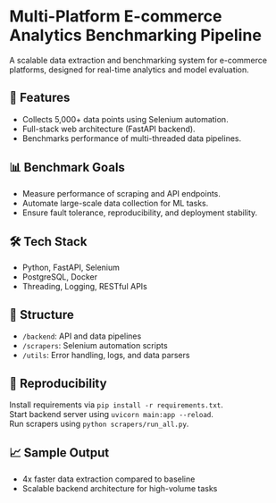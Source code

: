 # Multi-Platform E-commerce Analytics Benchmarking Pipeline

A scalable data extraction and benchmarking system for e-commerce platforms, designed for real-time analytics and model evaluation.

## 🚀 Features
- Collects 5,000+ data points using Selenium automation.
- Full-stack web architecture (FastAPI backend).
- Benchmarks performance of multi-threaded data pipelines.

## 📊 Benchmark Goals
- Measure performance of scraping and API endpoints.
- Automate large-scale data collection for ML tasks.
- Ensure fault tolerance, reproducibility, and deployment stability.

## 🛠️ Tech Stack
- Python, FastAPI, Selenium
- PostgreSQL, Docker
- Threading, Logging, RESTful APIs

## 📁 Structure
- `/backend`: API and data pipelines
- `/scrapers`: Selenium automation scripts
- `/utils`: Error handling, logs, and data parsers

## 📌 Reproducibility
Install requirements via `pip install -r requirements.txt`.  
Start backend server using `uvicorn main:app --reload`.  
Run scrapers using `python scrapers/run_all.py`.

## 📈 Sample Output
- 4x faster data extraction compared to baseline
- Scalable backend architecture for high-volume tasks

